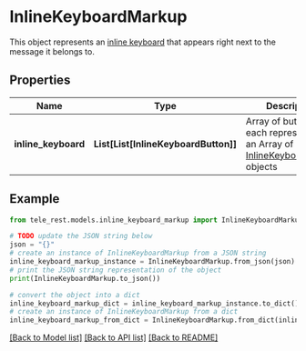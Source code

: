 # InlineKeyboardMarkup

This object represents an [inline keyboard](https://core.telegram.org/bots/features#inline-keyboards) that appears right next to the message it belongs to.

## Properties

Name | Type | Description | Notes
------------ | ------------- | ------------- | -------------
**inline_keyboard** | **List[List[InlineKeyboardButton]]** | Array of button rows, each represented by an Array of [InlineKeyboardButton](https://core.telegram.org/bots/api/#inlinekeyboardbutton) objects | 

## Example

```python
from tele_rest.models.inline_keyboard_markup import InlineKeyboardMarkup

# TODO update the JSON string below
json = "{}"
# create an instance of InlineKeyboardMarkup from a JSON string
inline_keyboard_markup_instance = InlineKeyboardMarkup.from_json(json)
# print the JSON string representation of the object
print(InlineKeyboardMarkup.to_json())

# convert the object into a dict
inline_keyboard_markup_dict = inline_keyboard_markup_instance.to_dict()
# create an instance of InlineKeyboardMarkup from a dict
inline_keyboard_markup_from_dict = InlineKeyboardMarkup.from_dict(inline_keyboard_markup_dict)
```
[[Back to Model list]](../README.md#documentation-for-models) [[Back to API list]](../README.md#documentation-for-api-endpoints) [[Back to README]](../README.md)


